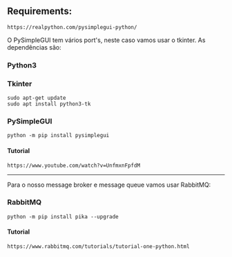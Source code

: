 ## Requirements:
    https://realpython.com/pysimplegui-python/

O PySimpleGUI tem vários port's, neste caso vamos usar o tkinter. As dependências são:

### Python3

### Tkinter
    sudo apt-get update
    sudo apt install python3-tk

### PySimpleGUI
    python -m pip install pysimplegui

#### Tutorial
    https://www.youtube.com/watch?v=UnfmxnFpfdM

<hr>

Para o nosso message broker e message queue vamos usar RabbitMQ:

### RabbitMQ
    python -m pip install pika --upgrade

#### Tutorial
    https://www.rabbitmq.com/tutorials/tutorial-one-python.html
